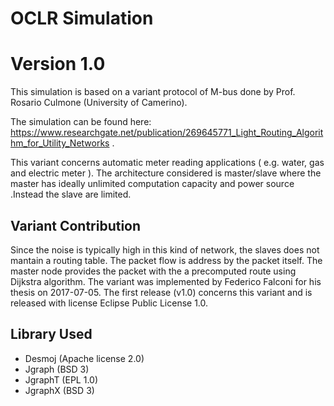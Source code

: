 # OCLR Simulation
# Version 1.0
This simulation is based on a variant protocol of M-bus done by Prof. Rosario Culmone (University of Camerino).

The simulation can be found here: https://www.researchgate.net/publication/269645771_Light_Routing_Algorithm_for_Utility_Networks .

This variant concerns automatic meter reading applications ( e.g. water, gas and electric meter ).
The architecture considered is master/slave where the master has ideally unlimited computation capacity and power source .Instead the slave are limited.
## Variant Contribution
Since the noise is typically high in this kind of network, the slaves does not mantain a routing table. The packet flow is address by the packet itself. 
The master node provides the packet with the a precomputed route using Dijkstra algorithm.
The variant was implemented by Federico Falconi for his thesis on 2017-07-05. 
The first release (v1.0) concerns this variant and is released with license Eclipse Public License 1.0.
## Library Used
- Desmoj (Apache license 2.0)
- Jgraph (BSD 3)
- JgraphT (EPL 1.0)
- JgraphX (BSD 3)

